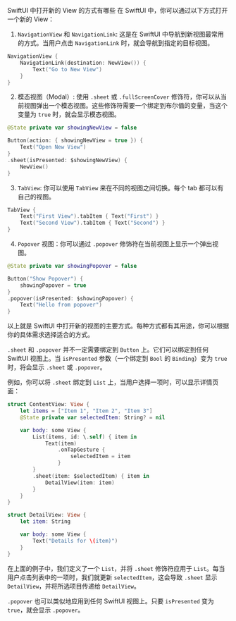 SwiftUI 中打开新的 View 的方式有哪些
在 SwiftUI 中，你可以通过以下方式打开一个新的 View：

1. `NavigationView` 和 `NavigationLink`: 这是在 SwiftUI 中导航到新视图最常用的方式。当用户点击 `NavigationLink` 时，就会导航到指定的目标视图。

```swift
NavigationView {
    NavigationLink(destination: NewView()) {
        Text("Go to New View")
    }
}
```

2. 模态视图（Modal）: 使用 `.sheet` 或 `.fullScreenCover` 修饰符，你可以从当前视图弹出一个模态视图。这些修饰符需要一个绑定到布尔值的变量，当这个变量为 `true` 时，就会显示模态视图。

```swift
@State private var showingNewView = false

Button(action: { showingNewView = true }) {
    Text("Open New View")
}
.sheet(isPresented: $showingNewView) {
    NewView()
}
```

3. `TabView`: 你可以使用 `TabView` 来在不同的视图之间切换。每个 tab 都可以有自己的视图。

```swift
TabView {
    Text("First View").tabItem { Text("First") }
    Text("Second View").tabItem { Text("Second") }
}
```

4. `Popover` 视图：你可以通过 `.popover` 修饰符在当前视图上显示一个弹出视图。

```swift
@State private var showingPopover = false

Button("Show Popover") {
    showingPopover = true
}
.popover(isPresented: $showingPopover) {
    Text("Hello from popover")
}
```

以上就是 SwiftUI 中打开新的视图的主要方式。每种方式都有其用途，你可以根据你的具体需求选择适合的方式。

`.sheet` 和 `.popover` 并不一定需要绑定到 `Button` 上。它们可以绑定到任何 SwiftUI 视图上。当 `isPresented` 参数（一个绑定到 `Bool` 的 `Binding`）变为 `true` 时，将会显示 `.sheet` 或 `.popover`。

例如，你可以将 `.sheet` 绑定到 `List` 上，当用户选择一项时，可以显示详情页面：

```swift
struct ContentView: View {
    let items = ["Item 1", "Item 2", "Item 3"]
    @State private var selectedItem: String? = nil

    var body: some View {
        List(items, id: \.self) { item in
            Text(item)
                .onTapGesture {
                    selectedItem = item
                }
        }
        .sheet(item: $selectedItem) { item in
            DetailView(item: item)
        }
    }
}

struct DetailView: View {
    let item: String

    var body: some View {
        Text("Details for \(item)")
    }
}
```

在上面的例子中，我们定义了一个 `List`，并将 `.sheet` 修饰符应用于 `List`。每当用户点击列表中的一项时，我们就更新 `selectedItem`，这会导致 `.sheet` 显示 `DetailView`，并将所选项目传递给 `DetailView`。

`.popover` 也可以类似地应用到任何 SwiftUI 视图上。只要 `isPresented` 变为 `true`，就会显示 `.popover`。